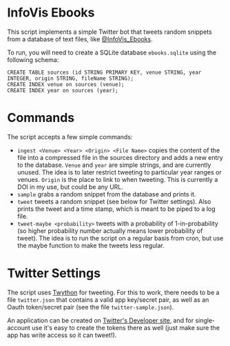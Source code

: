 # InfoVis Ebooks
This script implements a simple Twitter bot that tweets random snippets from a database of text files, like [@InfoVis_Ebooks](https://twitter.com/InfoVis_Ebooks).

To run, you will need to create a SQLite database `ebooks.sqlite` using the following schema:

    CREATE TABLE sources (id STRING PRIMARY KEY, venue STRING, year INTEGER, origin STRING, fileName STRING);
    CREATE INDEX venue on sources (venue);
    CREATE INDEX year on sources (year);

# Commands
The script accepts a few simple commands:

* `ingest <Venue> <Year> <Origin> <File Name>` copies the content of the file into a compressed file in the sources directory and adds a new entry to the database. `Venue` and `year` are simple strings, and are currently unused. The idea is to later restrict tweeting to particular year ranges or venues. `Origin` is the place to link to when tweeting. This is currently a DOI in my use, but could be any URL.
* `sample` grabs a random snippet from the database and prints it.
* `tweet` tweets a random snippet (see below for Twitter settings). Also prints the tweet and a time stamp, which is meant to be piped to a log file.
* `tweet-maybe <probability>` tweets with a probability of 1-in-probability (so higher probability number actually means lower probability of tweet). The idea is to run the script on a regular basis from cron, but use the maybe function to make the tweets less regular.

# Twitter Settings

The script uses [Twython](https://github.com/ryanmcgrath/twython) for tweeting. For this to work, there needs to be a file `twitter.json` that contains a valid app key/secret pair, as well as an Oauth token/secret pair (see the file `twitter-sample.json`).

An application can be created on [Twitter's Developer site](https://dev.twitter.com), and for single-account use it's easy to create the tokens there as well (just make sure the app has write access so it can tweet!).